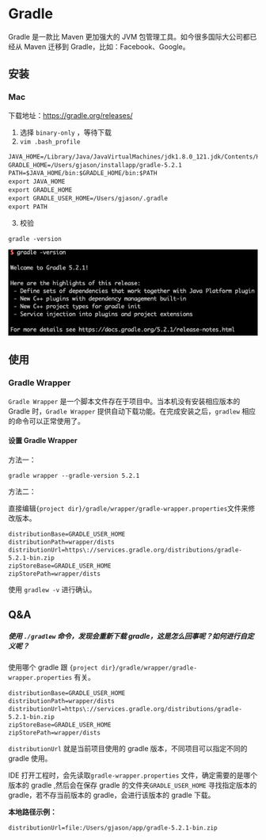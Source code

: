 # Gradle

Gradle 是一款比 Maven 更加强大的 JVM 包管理工具。如今很多国际大公司都已经从 Maven 迁移到 Gradle，比如：Facebook、Google。

## 安装

### Mac

下载地址：https://gradle.org/releases/

1. 选择  `binary-only` ，等待下载
2. `vim .bash_profile`

```txt
JAVA_HOME=/Library/Java/JavaVirtualMachines/jdk1.8.0_121.jdk/Contents/Home
GRADLE_HOME=/Users/gjason/installapp/gradle-5.2.1
PATH=$JAVA_HOME/bin:$GRADLE_HOME/bin:$PATH
export JAVA_HOME
export GRADLE_HOME
export GRADLE_USER_HOME=/Users/gjason/.gradle
export PATH

```

3. 校验

```shell
gradle -version
```

![image-20190227184305395](assets/image-20190227184305395.png)

## 使用

### Gradle Wrapper

`Gradle Wrapper` 是一个脚本文件存在于项目中。当本机没有安装相应版本的 Gradle 时，`Gradle Wrapper`  提供自动下载功能。在完成安装之后，`gradlew` 相应的命令可以正常使用了。

#### 设置 Gradle Wrapper

方法一：

```shell
gradle wrapper --gradle-version 5.2.1
```

方法二：

直接编辑`{project dir}/gradle/wrapper/gradle-wrapper.properties`文件来修改版本。

```properties
distributionBase=GRADLE_USER_HOME
distributionPath=wrapper/dists
distributionUrl=https\://services.gradle.org/distributions/gradle-5.2.1-bin.zip
zipStoreBase=GRADLE_USER_HOME
zipStorePath=wrapper/dists
```

使用 `gradlew -v` 进行确认。

## Q&A

##### 使用 `./gradlew` 命令，发现会重新下载 gradle，这是怎么回事呢？如何进行自定义呢？

使用哪个 gradle 跟 `{project dir}/gradle/wrapper/gradle-wrapper.properties` 有关。

```properties
distributionBase=GRADLE_USER_HOME
distributionPath=wrapper/dists
distributionUrl=https\://services.gradle.org/distributions/gradle-5.2.1-bin.zip
zipStoreBase=GRADLE_USER_HOME
zipStorePath=wrapper/dists
```

`distributionUrl` 就是当前项目使用的 gradle 版本，不同项目可以指定不同的 gradle 使用。

IDE 打开工程时，会先读取`gradle-wrapper.properties` 文件，确定需要的是哪个版本的 gradle  ,然后会在保存 gradle 的文件夹`GRADLE_USER_HOME`  寻找指定版本的 gradle，若不存当前版本的 gradle，会进行该版本的 gradle 下载。

**本地路径示例：**

```properties
distributionUrl=file:/Users/gjason/app/gradle-5.2.1-bin.zip
```
